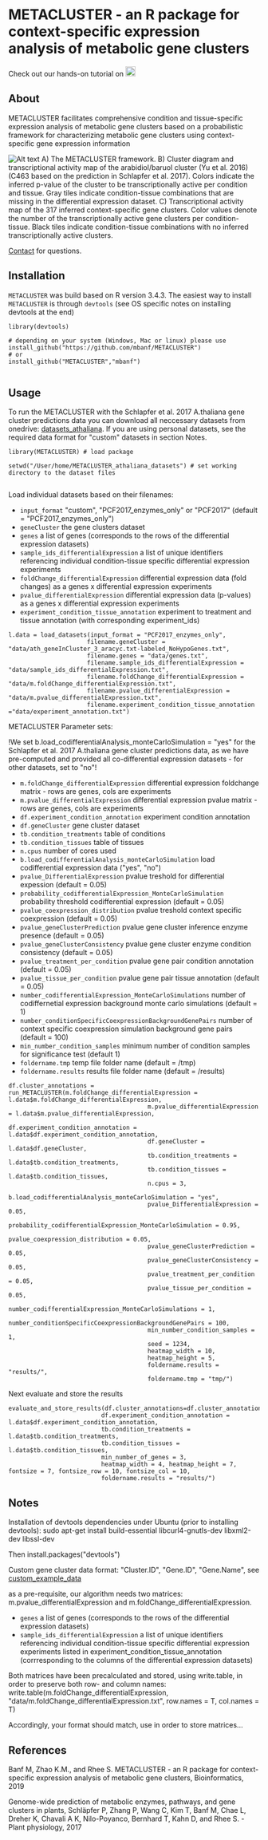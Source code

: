  # METACLUSTER - an R package for context-specific expression analysis of metabolic gene clusters
 
  Check out our hands-on tutorial on  <a href="https://www.youtube.com/channel/UCCGoY53fTAKnAYJg7XEAIGg?view_as=subscriber"><img src="youtube.png" height="20 "/></a>
 
 ## About 
 
 METACLUSTER facilitates comprehensive condition and tissue-specific expression analysis of metabolic gene clusters based on a probabilistic framework for characterizing metabolic gene clusters using context-specific gene expression information
 
  ![Alt text](/figure1.jpg?raw=true "functionality map")
 A) The METACLUSTER framework. B) Cluster diagram and transcriptional activity map of the arabidiol/baruol cluster (Yu et al. 2016) (C463 based on the prediction in Schlapfer et al. 2017). Colors indicate the inferred p-value of the cluster to be transcriptionally active per condition and tissue. Gray tiles indicate condition-tissue combinations that are missing in the differential expression dataset. C) Transcriptional activity map of the 317 inferred context-specific gene clusters. Color values denote the number of the transcriptionally active gene clusters per condition-tissue. Black tiles indicate condition-tissue combinations with no inferred transcriptionally active clusters.
 
 
 
 [Contact](mailto:michael@educatedguess.ai) for questions.
 
 ## Installation
 
 `METACLUSTER` was build based on R version 3.4.3. The easiest way to install `METACLUSTER` is through `devtools` (see OS specific notes on installing devtools at the end)
 
 ```
 library(devtools)
 
 # depending on your system (Windows, Mac or linux) please use
 install_github("https://github.com/mbanf/METACLUSTER")
 # or
 install_github("METACLUSTER","mbanf")
 
 
 ```
 
 ## Usage
 
 To run the METACLUSTER with the Schlapfer et al. 2017 A.thaliana gene cluster predictions data you can download all neccessary datasets from onedrive: [datasets_athaliana](https://1drv.ms/u/s!Avm82Xhe9EZj4wRY7ZpGrZI-zvM9). If you are using personal datasets, see the required data format for "custom" datasets in section Notes.
 
 ```
 library(METACLUSTER) # load package
 
 setwd("/User/home/METACLUSTER_athaliana_datasets") # set working directory to the dataset files
 
 
 ```
 
 Load individual datasets based on their filenames:
 
 * `input_format` "custom", "PCF2017_enzymes_only" or "PCF2017" (default = "PCF2017_enzymes_only")
 * `geneCluster` the gene clusters dataset
 * `genes` a list of genes (corresponds to the rows of the differential expression datasets)
 * `sample_ids_differentialExpression` a list of unique identifiers referencing individual condition-tissue specific differential expression experiments 
 * `foldChange_differentialExpression` differential expression data (fold changes) as a genes x differential expression experiments 
 * `pvalue_differentialExpression`  differential expression data (p-values) as a genes x differential expression experiments 
 * `experiment_condition_tissue_annotation` experiment to treatment and tissue annotation (with corresponding experiment_ids)
 
 ```
l.data = load_datasets(input_format = "PCF2017_enzymes_only",
                       filename.geneCluster = "data/ath_geneInCluster_3_aracyc.txt-labeled_NoHypoGenes.txt",
                       filename.genes = "data/genes.txt",
                       filename.sample_ids_differentialExpression = "data/sample_ids_differentialExpression.txt",
                       filename.foldChange_differentialExpression = "data/m.foldChange_differentialExpression.txt",
                       filename.pvalue_differentialExpression =	"data/m.pvalue_differentialExpression.txt",
                       filename.experiment_condition_tissue_annotation ="data/experiment_annotation.txt")
 ```
 
 METACLUSTER Parameter sets:
 
 !We set b.load_codifferentialAnalysis_monteCarloSimulation = "yes" for the Schlapfer et al. 2017 A.thaliana gene cluster predictions data, as we have pre-computed and provided all co-differential expression datasets - for other datasets, set to "no"!
 
 
 * `m.foldChange_differentialExpression` differential expression foldchange matrix - rows are genes, cols are experiments
 * `m.pvalue_differentialExpression` differential expression pvalue matrix - rows are genes, cols are experiments
 * `df.experiment_condition_annotation` experiment condition annotation
 * `df.geneCluster` gene cluster dataset
 * `tb.condition_treatments` table of conditions
 * `tb.condition_tissues` table of tissues
 * `n.cpus` number of cores used
 * `b.load_codifferentialAnalysis_monteCarloSimulation` load codifferential expression data ("yes", "no")
 * `pvalue_DifferentialExpression` pvalue treshold for differential expession (default = 0.05)
 * `probability_codifferentialExpression_MonteCarloSimulation` probability threshold codifferential expression (default = 0.05)
 * `pvalue_coexpression_distribution` pvalue treshold context specific coexpression (default = 0.05)
 * `pvalue_geneClusterPrediction` pvalue gene cluster inference enzyme presence (default = 0.05)
* `pvalue_geneClusterConsistency` pvalue gene cluster enzyme condition consistency (default = 0.05)
* `pvalue_treatment_per_condition` pvalue gene pair condition annotation (default = 0.05)
* `pvalue_tissue_per_condition` pvalue gene pair tissue annotation (default = 0.05)
* `number_codifferentialExpression_MonteCarloSimulations` number of codiffernetial expression background monte carlo simulations (default = 1)
* `number_conditionSpecificCoexpressionBackgroundGenePairs` number of context specific coexpression simulation background gene pairs (default = 100)
 * `min_number_condition_samples` minimum number of condition samples for significance test (default 1)
 * `foldername.tmp` temp file folder name (default = /tmp)
 * `foldername.results` results file folder name (default = /results)
 
 ```
df.cluster_annotations = run_METACLUSTER(m.foldChange_differentialExpression = l.data$m.foldChange_differentialExpression,
                                        m.pvalue_differentialExpression = l.data$m.pvalue_differentialExpression,
                                        df.experiment_condition_annotation = l.data$df.experiment_condition_annotation,
                                        df.geneCluster = l.data$df.geneCluster,
                                        tb.condition_treatments = l.data$tb.condition_treatments,
                                        tb.condition_tissues = l.data$tb.condition_tissues,
                                        n.cpus = 3,
                                        b.load_codifferentialAnalysis_monteCarloSimulation = "yes",
                                        pvalue_DifferentialExpression = 0.05,
                                        probability_codifferentialExpression_MonteCarloSimulation = 0.95,
                                        pvalue_coexpression_distribution = 0.05,
                                        pvalue_geneClusterPrediction = 0.05,
                                        pvalue_geneClusterConsistency = 0.05,
                                        pvalue_treatment_per_condition = 0.05,
                                        pvalue_tissue_per_condition = 0.05,
                                        number_codifferentialExpression_MonteCarloSimulations = 1,
                                        number_conditionSpecificCoexpressionBackgroundGenePairs = 100,
                                        min_number_condition_samples = 1,
                                        seed = 1234,
                                        heatmap_width = 10,
                                        heatmap_height = 5,
                                        foldername.results = "results/",
                                        foldername.tmp = "tmp/")
 ```
 
 Next evaluate and store the results
 ```
evaluate_and_store_results(df.cluster_annotations=df.cluster_annotations,
                           df.experiment_condition_annotation = l.data$df.experiment_condition_annotation,
                           tb.condition_treatments = l.data$tb.condition_treatments,
                           tb.condition_tissues = l.data$tb.condition_tissues,
                           min_number_of_genes = 3,
                           heatmap_width = 4, heatmap_height = 7, fontsize = 7, fontsize_row = 10, fontsize_col = 10,
                           foldername.results = "results/")

 ```
 
 ## Notes
 
 Installation of devtools dependencies under Ubuntu (prior to installing devtools):
 sudo apt-get install build-essential libcurl4-gnutls-dev libxml2-dev libssl-dev
 
 Then install.packages("devtools")
 
 Custom gene cluster data format:  "Cluster.ID", "Gene.ID", "Gene.Name", see [custom_example_data](https://1drv.ms/t/s!Avm82Xhe9EZj4wVPMoWIubwiA9uI)

 as a pre-requisite, our algorithm needs two matrices: m.pvalue_differentialExpression and m.foldChange_differentialExpression.
 
 * `genes` a list of genes (corresponds to the rows of the differential expression datasets)
 * `sample_ids_differentialExpression` a list of unique identifiers referencing individual condition-tissue specific differential expression experiments listed in experiment_condition_tissue_annotation (corrresponding to the columns of the differential expression datasets)
 
Both matrices have been precalculated and stored, using write.table, in order to preserve both row- and column names:
write.table(m.foldChange_differentialExpression, "data/m.foldChange_differentialExpression.txt", row.names = T, col.names = T)

Accordingly, your format should match, use in order to store matrices... 


## References

Banf M, Zhao K.M., and Rhee S.  METACLUSTER - an R package for context-specific expression analysis of metabolic gene clusters,  Bioinformatics, 2019
 
Genome-wide prediction of metabolic enzymes, pathways, and gene clusters in plants, 
Schläpfer P, Zhang P, Wang C, Kim T, Banf M, Chae L, Dreher K, Chavali A K, Nilo-Poyanco, Bernhard T, Kahn D, and Rhee S.  - Plant physiology, 2017
                   

